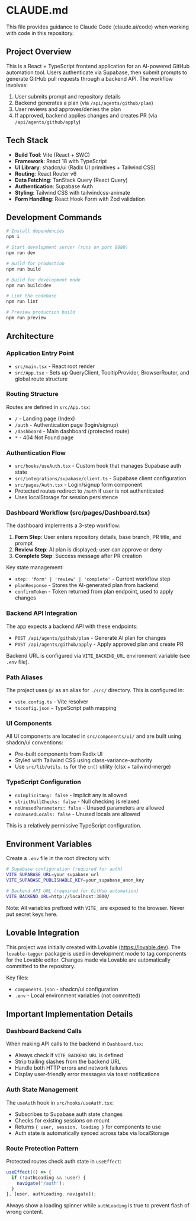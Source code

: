 # CLAUDE.md

This file provides guidance to Claude Code (claude.ai/code) when working with code in this repository.

## Project Overview

This is a React + TypeScript frontend application for an AI-powered GitHub automation tool. Users authenticate via Supabase, then submit prompts to generate GitHub pull requests through a backend API. The workflow involves:
1. User submits prompt and repository details
2. Backend generates a plan (via `/api/agents/github/plan`)
3. User reviews and approves/denies the plan
4. If approved, backend applies changes and creates PR (via `/api/agents/github/apply`)

## Tech Stack

- **Build Tool**: Vite (React + SWC)
- **Framework**: React 18 with TypeScript
- **UI Library**: shadcn/ui (Radix UI primitives + Tailwind CSS)
- **Routing**: React Router v6
- **Data Fetching**: TanStack Query (React Query)
- **Authentication**: Supabase Auth
- **Styling**: Tailwind CSS with tailwindcss-animate
- **Form Handling**: React Hook Form with Zod validation

## Development Commands

```bash
# Install dependencies
npm i

# Start development server (runs on port 8080)
npm run dev

# Build for production
npm run build

# Build for development mode
npm run build:dev

# Lint the codebase
npm run lint

# Preview production build
npm run preview
```

## Architecture

### Application Entry Point
- `src/main.tsx` - React root render
- `src/App.tsx` - Sets up QueryClient, TooltipProvider, BrowserRouter, and global route structure

### Routing Structure
Routes are defined in `src/App.tsx`:
- `/` - Landing page (Index)
- `/auth` - Authentication page (login/signup)
- `/dashboard` - Main dashboard (protected route)
- `*` - 404 Not Found page

### Authentication Flow
- `src/hooks/useAuth.tsx` - Custom hook that manages Supabase auth state
- `src/integrations/supabase/client.ts` - Supabase client configuration
- `src/pages/Auth.tsx` - Login/signup form component
- Protected routes redirect to `/auth` if user is not authenticated
- Uses localStorage for session persistence

### Dashboard Workflow (src/pages/Dashboard.tsx)
The dashboard implements a 3-step workflow:
1. **Form Step**: User enters repository details, base branch, PR title, and prompt
2. **Review Step**: AI plan is displayed; user can approve or deny
3. **Complete Step**: Success message after PR creation

Key state management:
- `step: 'form' | 'review' | 'complete'` - Current workflow step
- `planResponse` - Stores the AI-generated plan from backend
- `confirmToken` - Token returned from plan endpoint, used to apply changes

### Backend API Integration
The app expects a backend API with these endpoints:
- `POST /api/agents/github/plan` - Generate AI plan for changes
- `POST /api/agents/github/apply` - Apply approved plan and create PR

Backend URL is configured via `VITE_BACKEND_URL` environment variable (see `.env` file).

### Path Aliases
The project uses `@/` as an alias for `./src/` directory. This is configured in:
- `vite.config.ts` - Vite resolver
- `tsconfig.json` - TypeScript path mapping

### UI Components
All UI components are located in `src/components/ui/` and are built using shadcn/ui conventions:
- Pre-built components from Radix UI
- Styled with Tailwind CSS using class-variance-authority
- Use `src/lib/utils.ts` for the `cn()` utility (clsx + tailwind-merge)

### TypeScript Configuration
- `noImplicitAny: false` - Implicit any is allowed
- `strictNullChecks: false` - Null checking is relaxed
- `noUnusedParameters: false` - Unused parameters are allowed
- `noUnusedLocals: false` - Unused locals are allowed

This is a relatively permissive TypeScript configuration.

## Environment Variables

Create a `.env` file in the root directory with:

```bash
# Supabase configuration (required for auth)
VITE_SUPABASE_URL=your_supabase_url
VITE_SUPABASE_PUBLISHABLE_KEY=your_supabase_anon_key

# Backend API URL (required for GitHub automation)
VITE_BACKEND_URL=http://localhost:3000/
```

Note: All variables prefixed with `VITE_` are exposed to the browser. Never put secret keys here.

## Lovable Integration

This project was initially created with Lovable (https://lovable.dev). The `lovable-tagger` package is used in development mode to tag components for the Lovable editor. Changes made via Lovable are automatically committed to the repository.

Key files:
- `components.json` - shadcn/ui configuration
- `.env` - Local environment variables (not committed)

## Important Implementation Details

### Dashboard Backend Calls
When making API calls to the backend in `Dashboard.tsx`:
- Always check if `VITE_BACKEND_URL` is defined
- Strip trailing slashes from the backend URL
- Handle both HTTP errors and network failures
- Display user-friendly error messages via toast notifications

### Auth State Management
The `useAuth` hook in `src/hooks/useAuth.tsx`:
- Subscribes to Supabase auth state changes
- Checks for existing sessions on mount
- Returns `{ user, session, loading }` for components to use
- Auth state is automatically synced across tabs via localStorage

### Route Protection Pattern
Protected routes check auth state in `useEffect`:
```typescript
useEffect(() => {
  if (!authLoading && !user) {
    navigate('/auth');
  }
}, [user, authLoading, navigate]);
```

Always show a loading spinner while `authLoading` is true to prevent flash of wrong content.
